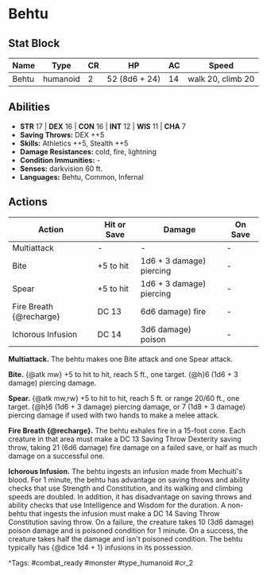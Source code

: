 # Behtu

## Stat Block

| Name | Type | CR | HP | AC | Speed |
|------|------|----|----|----|-------|
| Behtu | humanoid | 2 | 52 (8d6 + 24) | 14 | walk 20, climb 20 |

## Abilities

- **STR** 17 | **DEX** 16 | **CON** 16 | **INT** 12 | **WIS** 11 | **CHA** 7
- **Saving Throws:** DEX ++5  
- **Skills:** Athletics ++5, Stealth ++5  
- **Damage Resistances:** cold, fire, lightning  
- **Condition Immunities:** -  
- **Senses:** darkvision 60 ft.  
- **Languages:** Behtu, Common, Infernal


## Actions

| Action | Hit or Save | Damage | On Save |
|--------|--------------|--------|----------|
| Multiattack | - | - | - |
| Bite | +5 to hit | 1d6 + 3 damage) piercing | - |
| Spear | +5 to hit | 1d6 + 3 damage) piercing | - |
| Fire Breath {@recharge} | DC 13 | 6d6 damage) fire | - |
| Ichorous Infusion | DC 14 | 3d6 damage) poison | - |

**Multiattack.** The behtu makes one Bite attack and one Spear attack.

**Bite.** {@atk mw} +5 to hit to hit, reach 5 ft., one target. {@h}6 (1d6 + 3 damage) piercing damage.

**Spear.** {@atk mw,rw} +5 to hit to hit, reach 5 ft. or range 20/60 ft., one target. {@h}6 (1d6 + 3 damage) piercing damage, or 7 (1d8 + 3 damage) piercing damage if used with two hands to make a melee attack.

**Fire Breath {@recharge}.** The behtu exhales fire in a 15-foot cone. Each creature in that area must make a DC 13 Saving Throw Dexterity saving throw, taking 21 (6d6 damage) fire damage on a failed save, or half as much damage on a successful one.

**Ichorous Infusion.** The behtu ingests an infusion made from Mechuiti's blood. For 1 minute, the behtu has advantage on saving throws and ability checks that use Strength and Constitution, and its walking and climbing speeds are doubled. In addition, it has disadvantage on saving throws and ability checks that use Intelligence and Wisdom for the duration. A non-behtu that ingests the infusion must make a DC 14 Saving Throw Constitution saving throw. On a failure, the creature takes 10 (3d6 damage) poison damage and is poisoned condition for 1 minute. On a success, the creature takes half the damage and isn't poisoned condition. The behtu typically has {@dice 1d4 + 1} infusions in its possession.


^Tags: #combat_ready #monster #type_humanoid #cr_2